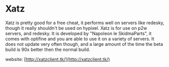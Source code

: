 # Xatz

Xatz is pretty good for a free cheat, it performs well on servers like redesky, though it really shouldn't be used on hypixel. Xatz is for use on p2w servers, and redesky. It is developed by "Napoleon le SkidmaParts", it comes with optifine and you are able to use it on a variety of servers. It does not update very often though, and a large amount of the time the beta build is 90x better then the normal build. 

website: [http://xatzclient.tk/](http://xatzclient.tk/)

